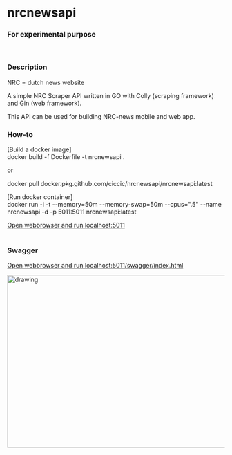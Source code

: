 # nrcnewsapi
### For experimental purpose
<br/>

### Description
NRC = dutch news website

A simple NRC Scraper API written in GO with Colly (scraping framework) and Gin (web framework).

This API can be used for building NRC-news mobile and web app.
<br/>

### How-to
[Build a docker image]<br/>
docker build -f Dockerfile -t nrcnewsapi .

or

docker pull docker.pkg.github.com/ciccic/nrcnewsapi/nrcnewsapi:latest

[Run docker container]<br/>
docker run -i -t --memory=50m --memory-swap=50m --cpus=".5" --name nrcnewsapi -d -p 5011:5011 nrcnewsapi:latest

[Open webbrowser and run localhost:5011](localhost:5011)<br/>
<br/>

### Swagger
[Open webbrowser and run localhost:5011/swagger/index.html](localhost:5011/swagger/index.html)<br/>

<img src="../master/welcomedragon.png"
alt="drawing" width="800" height="400"/>
